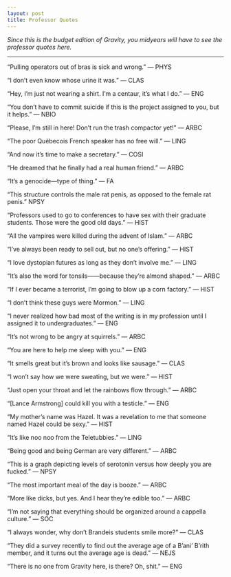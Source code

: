 ```yaml
---
layout: post
title: Professor Quotes
---
```


*Since this is the budget edition of Gravity, you midyears will have to see the professor quotes here.*

***

“Pulling operators out of bras is sick and wrong.” — PHYS

“I don’t even know whose urine it was.” — CLAS

“Hey, I’m just not wearing a shirt. I’m a centaur, it’s what I do.” — ENG

“You don’t have to commit suicide if this is the project assigned to you, but it helps.”  — NBIO

“Please, I’m still in here! Don’t run the trash compactor yet!” — ARBC

“The poor Quèbecois French speaker has no free will.” — LING

“And now it’s time to make a secretary.” — COSI

“He dreamed that he finally had a real human friend.” — ARBC

“It’s a genocide—type of thing.” — FA

“This structure controls the male rat penis, as opposed to the female rat penis.”  NPSY

“Professors used to go to conferences to have sex with their graduate students. Those were the good old days.” — HIST

“All the vampires were killed during the advent of Islam.”  — ARBC

“I’ve always been ready to sell out, but no one’s offering.” — HIST

“I love dystopian futures as long as they don’t involve me.”  — LING

“It’s also the word for tonsils——because they’re almond shaped.”  — ARBC

“If I ever became a terrorist, I’m going to blow up a corn factory.” — HIST

“I don’t think these guys were Mormon.” — LING

“I never realized how bad most of the writing is in my profession until I assigned it to undergraduates.” — ENG

“It’s not wrong to be angry at squirrels.”  — ARBC

“You are here to help me sleep with you.” — ENG

“It smells great but it’s brown and looks like sausage.” — CLAS

“I won’t say how we were sweating, but we were.” — HIST

“Just open your throat and let the rainbows flow through.” — ARBC

“[Lance Armstrong] could kill you with a testicle.” — ENG

“My mother’s name was Hazel. It was a revelation to me that someone named Hazel could be sexy.” — HIST

“It’s like noo noo from the Teletubbies.” — LING

“Being good and being German are very different.” — ARBC

“This is a graph depicting levels of serotonin versus how deeply you are fucked.” — NPSY

“The most important meal of the day is booze.” — ARBC

“More like dicks, but yes. And I hear they’re edible too.” — ARBC

“I’m not saying that everything should be organized around a cappella culture.” — SOC

“I always wonder, why don’t Brandeis students smile more?” — CLAS

 “They did a survey recently to find out the average age of a B’ani’ B’rith member, and it turns out the average age is dead.” — NEJS

“There is no one from Gravity here, is there? Oh, shit.” — ENG